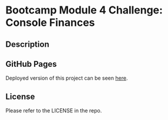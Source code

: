 # Bootcamp Module 4 Challenge: Console Finances

## Description

## GitHub Pages

Deployed version of this project can be seen [here]().

## License

Please refer to the LICENSE in the repo.
